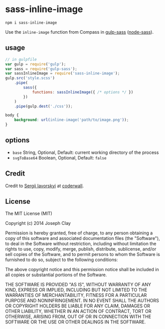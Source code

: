 # sass-inline-image

`npm i sass-inline-image`

Use the `inline-image` function from Compass in [gulp-sass](https://www.npmjs.com/package/gulp-sass) ([node-sass](https://www.npmjs.com/package/node-sass)).

## usage

```js
// in gulpfile
var gulp = require('gulp');
var sass = require('gulp-sass');
var sassInlineImage = require('sass-inline-image');
gulp.src('style.scss')
    .pipe(
        sass({
            functions: sassInlineImage({ /* options */ })
        })
    )
    .pipe(gulp.dest('./css'));
```

```scss
body {
    background: url(inline-image('path/to/image.png'));
}
```

## options

* `base` String, Optional, Default: current working directory of the process
* `svgToBase64` Boolean, Optional, Default: `false`

## Credit

Credit to [Sergii Iavorskyi](https://coderwall.com/p/fhgu_q/inlining-images-with-gulp-sass) at [coderwall](https://coderwall.com/).


## License

The MIT License (MIT)

Copyright (c) 2014 Joseph Clay

Permission is hereby granted, free of charge, to any person obtaining a copy
of this software and associated documentation files (the "Software"), to deal
in the Software without restriction, including without limitation the rights
to use, copy, modify, merge, publish, distribute, sublicense, and/or sell
copies of the Software, and to permit persons to whom the Software is
furnished to do so, subject to the following conditions:

The above copyright notice and this permission notice shall be included in
all copies or substantial portions of the Software.

THE SOFTWARE IS PROVIDED "AS IS", WITHOUT WARRANTY OF ANY KIND, EXPRESS OR
IMPLIED, INCLUDING BUT NOT LIMITED TO THE WARRANTIES OF MERCHANTABILITY,
FITNESS FOR A PARTICULAR PURPOSE AND NONINFRINGEMENT.  IN NO EVENT SHALL THE
AUTHORS OR COPYRIGHT HOLDERS BE LIABLE FOR ANY CLAIM, DAMAGES OR OTHER
LIABILITY, WHETHER IN AN ACTION OF CONTRACT, TORT OR OTHERWISE, ARISING FROM,
OUT OF OR IN CONNECTION WITH THE SOFTWARE OR THE USE OR OTHER DEALINGS IN
THE SOFTWARE.
